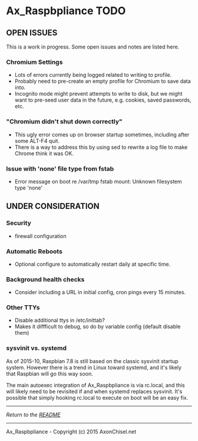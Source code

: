 
# Ax_Raspbpliance TODO


## OPEN ISSUES

This is a work in progress.  Some open issues and notes are listed here.


### Chromium Settings

  - Lots of errors currently being logged related to writing to profile.
  - Probably need to pre-create an empty profile for Chromium to save data into.
  - Incognito mode might prevent attempts to write to disk, but we might want to pre-seed user data in the future, e.g. cookies, saved passwords, etc.



### "Chromium didn't shut down correctly"

  - This ugly error comes up on browser startup sometimes, including after some ALT-F4 quit.
  - There is a way to address this by using sed to rewrite a log file to make Chrome think it was OK.


### Issue with 'none' file type from fstab

  - Error message on boot re /var/tmp fstab mount: Unknown filesystem type 'none'




## UNDER CONSIDERATION


### Security

  - firewall configuration


### Automatic Reboots

  - Optional configure to automatically restart daily at specific time.


### Background health checks

  - Consider including a URL in initial config, cron pings every 15 minutes.


### Other TTYs

  - Disable additional ttys in /etc/inittab?
  - Makes it diffficult to debug, so do by variable config (default disable them)

### sysvinit vs. systemd

As of 2015-10, Raspbian 7.8 is still based on the classic sysvinit startup system.  However there is a trend in Linux toward systemd, and it's likely that Raspbian will go this way soon.

The main autoexec integration of Ax_Raspbpliance is via rc.local, and this will likely need to be revisited if and when systemd replaces sysvinit.  It's possible that simply hooking rc.local to execute on boot will be an easy fix.






------------------------------------------------------------------------------

*Return to the [README](../README.md)*

------------------------------------------------------------------------------

Ax_Raspbpliance - Copyright (c) 2015 AxonChisel.net
